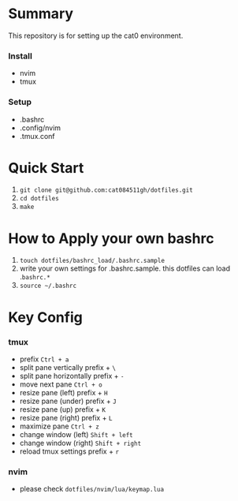 # Summary
This repository is for setting up the cat0 environment.


### Install
  - nvim
  - tmux
### Setup
  - .bashrc
  - .config/nvim
  - .tmux.conf

# Quick Start
1. `git clone git@github.com:cat084511gh/dotfiles.git`
2. `cd dotfiles`
3. `make`

# How to Apply your own bashrc
1. `touch dotfiles/bashrc_load/.bashrc.sample`
2. write your own settings for .bashrc.sample. this dotfiles can load .`bashrc.*`
3. `source ~/.bashrc`

# Key Config
### tmux
- prefix
  `Ctrl + a`
- split pane vertically
  prefix + `\`
- split pane horizontally
  prefix + `-`
- move next pane
  `Ctrl + o`
- resize pane (left)
  prefix + `H`
- resize pane (under)
  prefix + `J`
- resize pane (up)
  prefix + `K`
- resize pane (right)
  prefix + `L`
- maximize pane
  `Ctrl + z`
- change window (left)
  `Shift + left`
- change window (right)
  `Shift + right`
- reload tmux settings
  prefix + `r`

### nvim
- please check `dotfiles/nvim/lua/keymap.lua`
